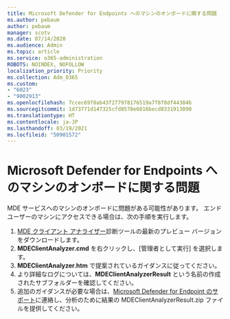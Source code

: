 ```yaml
---
title: Microsoft Defender for Endpoints へのマシンのオンボードに関する問題
ms.author: pebaum
author: pebaum
manager: scotv
ms.date: 07/14/2020
ms.audience: Admin
ms.topic: article
ms.service: o365-administration
ROBOTS: NOINDEX, NOFOLLOW
localization_priority: Priority
ms.collection: Adm_O365
ms.custom:
- "6023"
- "9002913"
ms.openlocfilehash: 7ccec69f8ab43f277978176519a7f8f8df443846
ms.sourcegitcommit: 1d73771d147325cfd8578e6816becd8331913890
ms.translationtype: HT
ms.contentlocale: ja-JP
ms.lasthandoff: 03/19/2021
ms.locfileid: "50901572"
---
```

# <a name="issues-with-onboarding-machines-to-microsoft-defender-for-endpoints"></a>Microsoft Defender for Endpoints へのマシンのオンボードに関する問題

MDE サービスへのマシンのオンボードに問題がある可能性があります。 エンド ユーザーのマシンにアクセスできる場合は、次の手順を実行します。

1. [MDE クライアント アナライザー](https://aka.ms/betamdeanalyzer)診断ツールの最新のプレビュー バージョンをダウンロードします。
2. **MDEClientAnalyzer.cmd** を右クリックし、[管理者として実行] を選択します。
3. **MDEClientAnalyzer.htm** で提案されているガイダンスに従ってください。
4. より詳細なログについては、**MDEClientAnalyzerResult** という名前の作成されたサブフォルダーを確認してください。
5. 追加のガイダンスが必要な場合は、[Microsoft Defender for Endpoint のサポート](https://docs.microsoft.com/windows/security/threat-protection/microsoft-defender-atp/contact-support)に連絡し、分析のために結果の MDEClientAnalyzerResult.zip ファイルを提供してください。
